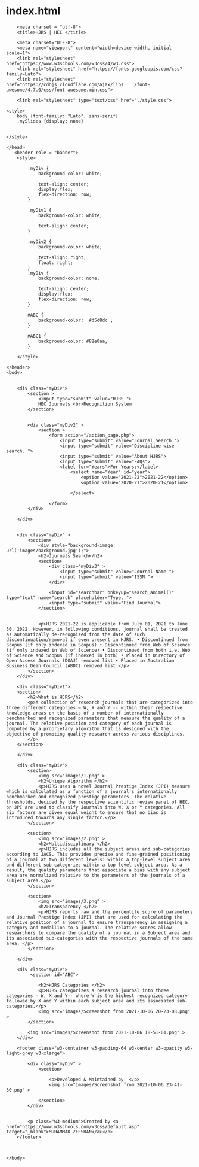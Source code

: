 # index.html
<!DOCTYPE html>  
<html>  
   <head> 
        
        <meta charset = "utf-8"> 
        <title>HJRS | HEC </title> 
        
        <meta charset="UTF-8">
        <meta name="viewport" content="width=device-width, initial-scale=1">
        <link rel="stylesheet" href="https://www.w3schools.com/w3css/4/w3.css">
        <link rel="stylesheet" href="https://fonts.googleapis.com/css?family=Lato">
        <link rel="stylesheet" href="https://cdnjs.cloudflare.com/ajax/libs    /font-awesome/4.7.0/css/font-awesome.min.css">
     
        <link rel="stylesheet" type="text/css" href="./style.css">
        
    <style>
        body {font-family: "Lato", sans-serif}
        .mySlides {display: none}

        
    </style>

    </head> 
       <header role = "banner"> 
        <style>
            
            .myDiv {
                background-color: white; 
                
                text-align: center;
                display:flex;
                flex-direction: row;
            }
            
            .myDiv1 {
                background-color: white; 
                
                text-align: center;
            }

            .myDiv2 {
                background-color: white; 
                
                text-align: right;
                float: right;
            }
            .myDiv {
                background-color: none; 
                
                text-align: center;
                display:flex;
                flex-direction: row;
            }
            
            #ABC {
                background-color:  #d5d8dc ;
            }
            
            #ABC1 {
                background-color: #82e0aa;
            }

        </style>  
    
    </header> 
    <body> 

       
        <div class="myDiv">
            <section >
                <input type="submit" value="HJRS ">
                HEC Journals <br>Recognition System 
            </section>
            
            
            <div class="myDiv2" > 
                <section >
                    <form action="/action_page.php">
                        <input type="submit" value="Journal Search ">
                        <input type="submit" value="Discipline-wise-search. ">
                        <input type="submit" value="About HJRS">
                        <input type="submit" value="FAQs">
                        <label for="Years">For Years:</label>
                            <select name="Year" id="year">
                                <option value="2021-22">2021-22</option>
                                <option value="2020-21">2020-21</option>
                                
                            </select>

                    </form>
            </div>   
            
        </div>
                
        
        <div class="myDiv" >
            <section>
                <div style="background-image: url('images/background.jpg');"> 
                <h2>Journals Search</h2>
                <section>
                    <div class="myDiv3" > 
                        <input type="submit" value="Journal Name ">
                        <input type="submit" value="ISSN ">
                    </div>

                    <input id="searchbar" onkeyup="search_animal()" type="text" name="search" placeholder="Type..">
                    <input type="submit" value="Find Journal">
                </section>
            
        
                <p>HJRS 2021-22 is applicable from July 01, 2021 to June 30, 2022. However, in following conditions, journal shall be treated as automatically de-recognized from the date of such discontinuation/removal if even present in HJRS. • Discontinued from Scopus (if only indexed in Scopus) • Discontinued from Web of Science (if only indexed in Web of Science) • Discontinued from both i.e. Web of Science and Scopus (if indexed in both) • Placed in Directory of Open Access Journals (DOAJ) removed list • Placed in Australian Business Dean Council (ABDC) removed list </p>
            </section>
        </div>

        <div class="myDiv1">
        <section>
            <h2>What is HJRS</h2>
            <p>A collection of research journals that are categorized into three different categories – W, X and Y -- within their respective knowledge areas on the basis of a number of internationally benchmarked and recognized parameters that measure the quality of a journal. The relative position and category of each journal is computed by a proprietary algorithm that is designed with the objective of promoting quality research across various disciplines. 
            </p>
        </section>

        </div>
        
        <div class="myDiv">
            <section>
                <img src="images/1.png" >
                <h2>Unique Algorithm </h2>
                <p>HJRS uses a novel Journal Prestige Index (JPI) measure which is calculated as a function of a journal's internationally benchmarked and recognized prestige parameters. The relative thresholds, decided by the respective scientific review panel of HEC, on JPI are used to classify Journals into W, X or Y categories. All six factors are given equal weight to ensure that no bias is introduced towards any single factor.</p>
            </section>
  
            <section>
                <img src="images/2.png" >
                <h2>Multidisciplinary </h2>
                <p>HJRS includes all the subject areas and sub-categories according to JACS. This provides precise and fine-grained positioning of a journal at two different levels: within a top-level subject area and different sub-categories within a top-level subject area. As a result, the quality parameters that associate a bias with any subject area are normalized relative to the parameters of the journals of a subject area.</p>
            </section>
            
            <section>
                <img src="images/3.png" >
                <h2>Transparency </h2>
                <p>HJRS reports raw and the percentile score of parameters and Journal Prestige Index (JPI) that are used for calculating the relative position of a journal to ensure transparency in assigning a category and medallion to a journal. The relative scores allow researchers to compare the quality of a journal in a Subject area and its associated sub-categories with the respective journals of the same area. </p>
            </section>
            
        </div>
        
        <div class="myDiv">
             <section id="ABC">
                
                <h2>HJRS Categories </h2>
                <p>HJRS categorizes a research journal into three categories – W, X and Y-- where W is the highest recognized category followed by X and Y within each subject area and its associated sub-categories.</p>
                <img src="images/Screenshot from 2021-10-06 20-23-08.png" >
            </section>
            
            <img src="images/Screenshot from 2021-10-06 18-51-01.png" >
        </div>
            
        <footer class="w3-container w3-padding-64 w3-center w3-opacity w3-light-grey w3-xlarge">

            <div class="myDiv" >
                <section>
                    
                    <p>Developed & Maintained by  </p>
                    <img src="images/Screenshot from 2021-10-06 23-41-30.png" >
        
                </section>
            </div>

            
            <p class="w3-medium">Created by <a href="https://www.w3schools.com/w3css/default.asp" target="_blank">MUHAMMAD ZEESHAN</a></p>
        </footer>



    </body> 
</html>
